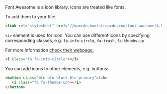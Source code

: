 Font Awesome is a icon library. Icons are treated like fonts.

To add them to your file:
```html
<link rel="stylesheet" href="//maxcdn.bootstrapcdn.com/font-awesome/4.5.0/css/font-awesome.min.css"/>
```

`<i>` element is used for icon. You can use different icons by specifying corresponding classes, e.g. `fa-info-circle`, `fa-trash`, `fa-thumbs-up`

For more information [check their webpage.](http://fontawesome.io/icons/)

```html
<i class="fa fa-info-circle"></i>
```
You can add icons to other elements, e.g. buttons:

```html
<button class="btn btn-block btn-primary">Like
   <i class="fa fa-thumbs-up"></i>
</button>
```